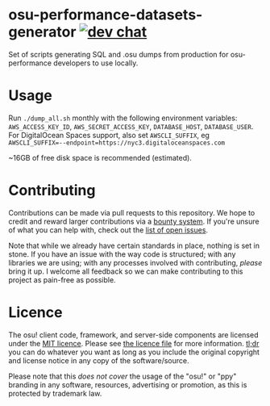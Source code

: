 # osu-performance-datasets-generator [![dev chat](https://discordapp.com/api/guilds/188630481301012481/widget.png?style=shield)](https://discord.gg/ppy)

Set of scripts generating SQL and .osu dumps from production for osu-performance developers to use locally.

# Usage

Run `./dump_all.sh` monthly with the following environment variables: `AWS_ACCESS_KEY_ID`, `AWS_SECRET_ACCESS_KEY`, `DATABASE_HOST`, `DATABASE_USER`.  
For DigitalOcean Spaces support, also set `AWSCLI_SUFFIX`, eg `AWSCLI_SUFFIX=--endpoint=https://nyc3.digitaloceanspaces.com`

~16GB of free disk space is recommended (estimated).

# Contributing

Contributions can be made via pull requests to this repository. We hope to credit and reward larger contributions via a [bounty system](https://www.bountysource.com/teams/ppy). If you're unsure of what you can help with, check out the [list of open issues](https://github.com/ppy/osu-performance-datasets-generator/issues).

Note that while we already have certain standards in place, nothing is set in stone. If you have an issue with the way code is structured; with any libraries we are using; with any processes involved with contributing, *please* bring it up. I welcome all feedback so we can make contributing to this project as pain-free as possible.

# Licence

The osu! client code, framework, and server-side components are licensed under the [MIT licence](https://opensource.org/licenses/MIT). Please see [the licence file](LICENCE) for more information. [tl;dr](https://tldrlegal.com/license/mit-license) you can do whatever you want as long as you include the original copyright and license notice in any copy of the software/source.

Please note that this *does not cover* the usage of the "osu!" or "ppy" branding in any software, resources, advertising or promotion, as this is protected by trademark law.
